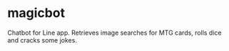 # magicbot
Chatbot for Line app. Retrieves image searches for MTG cards, rolls dice and cracks some jokes.
